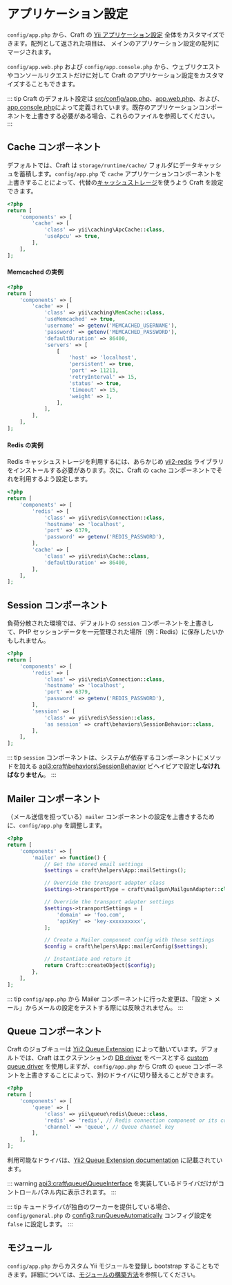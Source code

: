 # アプリケーション設定

`config/app.php` から、Craft の [Yii アプリケーション設定](https://www.yiiframework.com/doc/guide/2.0/en/structure-applications#application-configurations) 全体をカスタマイズできます。配列として返された項目は、 メインのアプリケーション設定の配列にマージされます。

`config/app.web.php` および `config/app.console.php` から、ウェブリクエストやコンソールリクエストだけに対して Craft のアプリケーション設定をカスタマイズすることもできます。

::: tip
Craft のデフォルト設定は [src/config/app.php](https://github.com/craftcms/cms/blob/master/src/config/app.php)、[app.web.php](https://github.com/craftcms/cms/blob/master/src/config/app.web.php)、および、[app.console.php](https://github.com/craftcms/cms/blob/master/src/config/app.console.php)によって定義されています。既存のアプリケーションコンポーネントを上書きする必要がある場合、これらのファイルを参照してください。
:::

## Cache コンポーネント

デフォルトでは、Craft は `storage/runtime/cache/` フォルダにデータキャッシュを蓄積します。`config/app.php` で `cache` アプリケーションコンポーネントを上書きすることによって、代替の[キャッシュストレージ](https://www.yiiframework.com/doc/guide/2.0/en/caching-data#supported-cache-storage)を使うよう Craft を設定できます。

```php
<?php
return [
    'components' => [
        'cache' => [
            'class' => yii\caching\ApcCache::class,
            'useApcu' => true,
        ],
    ],
];
```

#### Memcached の実例

```php
<?php
return [
    'components' => [
        'cache' => [
            'class' => yii\caching\MemCache::class,
            'useMemcached' => true,
            'username' => getenv('MEMCACHED_USERNAME'),
            'password' => getenv('MEMCACHED_PASSWORD'),
            'defaultDuration' => 86400,
            'servers' => [
                [
                    'host' => 'localhost',
                    'persistent' => true,
                    'port' => 11211,
                    'retryInterval' => 15,
                    'status' => true,
                    'timeout' => 15,
                    'weight' => 1,
                ],
            ],
        ],
    ],
];
```

#### Redis の実例

Redis キャッシュストレージを利用するには、あらかじめ [yii2-redis](https://github.com/yiisoft/yii2-redis) ライブラリをインストールする必要があります。次に、Craft の `cache` コンポーネントでそれを利用するよう設定します。

```php
<?php
return [
    'components' => [
        'redis' => [
            'class' => yii\redis\Connection::class,
            'hostname' => 'localhost',
            'port' => 6379,
            'password' => getenv('REDIS_PASSWORD'),
        ],
        'cache' => [
            'class' => yii\redis\Cache::class,
            'defaultDuration' => 86400,
        ],
    ],
];
```

## Session コンポーネント

負荷分散された環境では、デフォルトの `session` コンポーネントを上書きして、PHP セッションデータを一元管理された場所（例：Redis）に保存したいかもしれません。

```php
<?php
return [
    'components' => [
        'redis' => [
            'class' => yii\redis\Connection::class,
            'hostname' => 'localhost',
            'port' => 6379,
            'password' => getenv('REDIS_PASSWORD'),
        ],
        'session' => [
            'class' => yii\redis\Session::class,
            'as session' => craft\behaviors\SessionBehavior::class,
        ],
    ],
];
```

::: tip
`session` コンポーネントは、システムが依存するコンポーネントにメソッドを加える <api3:craft\behaviors\SessionBehavior> ビヘイビアで設定**しなければなりません**。
:::

## Mailer コンポーネント

（メール送信を担っている）`mailer` コンポーネントの設定を上書きするために、`config/app.php` を調整します。

```php
<?php
return [
    'components' => [
        'mailer' => function() {
            // Get the stored email settings
            $settings = craft\helpers\App::mailSettings();

            // Override the transport adapter class
            $settings->transportType = craft\mailgun\MailgunAdapter::class;

            // Override the transport adapter settings
            $settings->transportSettings = [
                'domain' => 'foo.com',
                'apiKey' => 'key-xxxxxxxxxx',
            ];

            // Create a Mailer component config with these settings
            $config = craft\helpers\App::mailerConfig($settings);

            // Instantiate and return it
            return Craft::createObject($config);
        },
    ],
];
```

::: tip
`config/app.php` から Mailer コンポーネントに行った変更は、「設定 > メール」からメールの設定をテストする際には反映されません。
:::

## Queue コンポーネント

Craft のジョブキューは [Yii2 Queue Extension](https://github.com/yiisoft/yii2-queue) によって動いています。デフォルトでは、Craft はエクステンションの [DB driver](https://github.com/yiisoft/yii2-queue/blob/master/docs/guide/driver-db.md) をベースとする [custom queue driver](api3:craft\queue\Queue) を使用しますが、`config/app.php` から Craft の `queue` コンポーネントを上書きすることによって、別のドライバに切り替えることができます。

```php
<?php
return [
    'components' => [
        'queue' => [
            'class' => yii\queue\redis\Queue::class,
            'redis' => 'redis', // Redis connection component or its config
            'channel' => 'queue', // Queue channel key
        ],
    ],
];
```

利用可能なドライバは、[Yii2 Queue Extension documentation](https://github.com/yiisoft/yii2-queue/tree/master/docs/guide) に記載されています。

::: warning
<api3:craft\queue\QueueInterface> を実装しているドライバだけがコントロールパネル内に表示されます。
:::

::: tip
キュードライバが独自のワーカーを提供している場合、`config/general.php` の <config3:runQueueAutomatically> コンフィグ設定を `false` に設定します。
:::

## モジュール

`config/app.php` からカスタム Yii モジュールを登録し bootstrap することもできます。詳細については、[モジュールの構築方法](../extend/module-guide.md)を参照してください。
